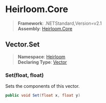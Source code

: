 # Heirloom.Core

> **Framework**: .NETStandard,Version=v2.1  
> **Assembly**: [Heirloom.Core][0]  

## Vector.Set

> **Namespace**: [Heirloom][0]  
> **Declaring Type**: [Vector][1]  

### Set(float, float)

Sets the components of this vector.

```cs
public void Set(float x, float y)
```

[0]: ../../../Heirloom.Core.md
[1]: ../Vector.md
